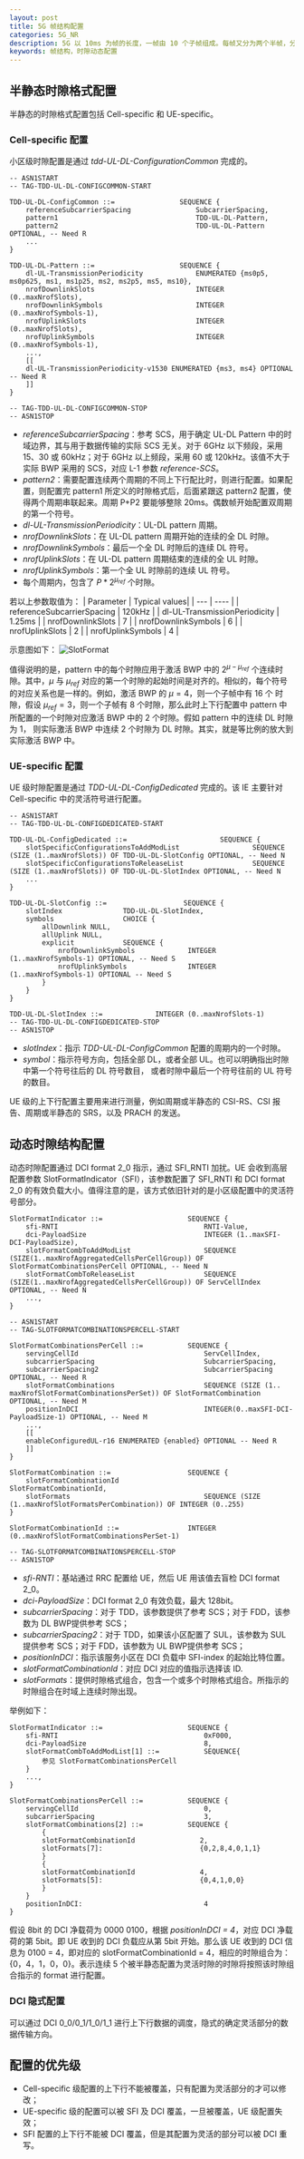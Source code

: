 ```yaml
---
layout: post
title: 5G 帧结构配置
categories: 5G_NR
description: 5G 以 10ms 为帧的长度，一帧由 10 个子帧组成。每帧又分为两个半帧，分别编号 0~4 和 5~9。每个子帧是由一个或多个时隙构成的，每个时隙根据 CP 的长度不同，包含 14 或 12 个符号。时隙中的符号可以配置为下行（D）、灵活（F）、上行符号（U）。5G 的帧结构配置也就是时隙的动态配置，是通过半静态和动态两种方式共同完成的。
keywords: 帧结构，时隙动态配置
---
```

## 半静态时隙格式配置

半静态的时隙格式配置包括 Cell-specific 和 UE-specific。

### Cell-specific 配置

小区级时隙配置是通过 *tdd-UL-DL-ConfigurationCommon* 完成的。

```
-- ASN1START
-- TAG-TDD-UL-DL-CONFIGCOMMON-START

TDD-UL-DL-ConfigCommon ::=                SEQUENCE {
    referenceSubcarrierSpacing                SubcarrierSpacing,
    pattern1                                  TDD-UL-DL-Pattern,
    pattern2                                  TDD-UL-DL-Pattern OPTIONAL, -- Need R
    ...
}

TDD-UL-DL-Pattern ::=                     SEQUENCE {
    dl-UL-TransmissionPeriodicity             ENUMERATED {ms0p5, ms0p625, ms1, ms1p25, ms2, ms2p5, ms5, ms10},
    nrofDownlinkSlots                         INTEGER (0..maxNrofSlots),
    nrofDownlinkSymbols                       INTEGER (0..maxNrofSymbols-1),
    nrofUplinkSlots                           INTEGER (0..maxNrofSlots),
    nrofUplinkSymbols                         INTEGER (0..maxNrofSymbols-1),
    ...,
    [[
    dl-UL-TransmissionPeriodicity-v1530 ENUMERATED {ms3, ms4} OPTIONAL -- Need R
    ]]
}

-- TAG-TDD-UL-DL-CONFIGCOMMON-STOP
-- ASN1STOP
```

- *referenceSubcarrierSpacing*：参考 SCS，用于确定 UL-DL Pattern 中的时域边界，其与用于数据传输的实际 SCS 无关。对于 6GHz 以下频段，采用 15、30 或 60kHz；对于 6GHz 以上频段，采用 60 或 120kHz。该值不大于实际 BWP 采用的 SCS，对应 L-1 参数 *reference-SCS*。
- *pattern2*：需要配置连续两个周期的不同上下行配比时，则进行配置。如果配置，则配置完 pattern1 所定义的时隙格式后，后面紧跟这 pattern2 配置，使得两个周期串联起来。周期 P+P2 要能够整除 20ms。偶数帧开始配置双周期的第一个符号。
- *dl-UL-TransmissionPeriodicity*：UL-DL pattern 周期。
- *nrofDownlinkSlots*：在 UL-DL pattern 周期开始的连续的全 DL 时隙。
- *nrofDownlinkSymbols*：最后一个全 DL 时隙后的连续 DL 符号。
- *nrofUplinkSlots*：在 UL-DL pattern 周期结束的连续的全 UL 时隙。
- *nrofUplinkSymbols*：第一个全 UL 时隙前的连续 UL 符号。
- 每个周期内，包含了 $P*2^{\mu_{ref}}$ 个时隙。

若以上参数取值为：
| Parameter | Typical values|
| --- | ---- |
| referenceSubcarrierSpacing | 120kHz |
| dl-UL-TransmissionPeriodicity | 1.25ms |
| nrofDownlinkSlots | 7 |
| nrofDownlinkSymbols | 6 |
| nrofUplinkSlots | 2 |
| nrofUplinkSymbols | 4 |

示意图如下：
![SlotFormat](/images/5G_NR/SlotFormat.png)

值得说明的是，pattern 中的每个时隙应用于激活 BWP 中的 $2^{\mu-\mu_{ref}}$ 个连续时隙。其中，$\mu$ 与 $\mu_{ref}$ 对应的第一个时隙的起始时间是对齐的。相似的，每个符号的对应关系也是一样的。例如，激活 BWP 的 $\mu=4$，则一个子帧中有 16 个 时隙，假设 $\mu_{ref}=3$，则一个子帧有 8 个时隙，那么此时上下行配置中 pattern 中所配置的一个时隙对应激活 BWP 中的 2 个时隙。假如 pattern 中的连续 DL 时隙为 1， 则实际激活 BWP 中连续 2 个时隙为 DL 时隙。其实，就是等比例的放大到实际激活 BWP 中。

### UE-specific 配置

UE 级时隙配置是通过 *TDD-UL-DL-ConfigDedicated* 完成的。该 IE 主要针对 Cell-specific 中的灵活符号进行配置。

```
-- ASN1START
-- TAG-TDD-UL-DL-CONFIGDEDICATED-START

TDD-UL-DL-ConfigDedicated ::=                       SEQUENCE {
    slotSpecificConfigurationsToAddModList                  SEQUENCE (SIZE (1..maxNrofSlots)) OF TDD-UL-DL-SlotConfig OPTIONAL, -- Need N
    slotSpecificConfigurationsToReleaseList                 SEQUENCE (SIZE (1..maxNrofSlots)) OF TDD-UL-DL-SlotIndex OPTIONAL, -- Need N
    ...
}

TDD-UL-DL-SlotConfig ::=                   SEQUENCE {
    slotIndex               TDD-UL-DL-SlotIndex,
    symbols                 CHOICE {
        allDownlink NULL,
        allUplink NULL,
        explicit            SEQUENCE {
            nrofDownlinkSymbols             INTEGER (1..maxNrofSymbols-1) OPTIONAL, -- Need S
            nrofUplinkSymbols               INTEGER (1..maxNrofSymbols-1) OPTIONAL -- Need S
        }
    }
}

TDD-UL-DL-SlotIndex ::=             INTEGER (0..maxNrofSlots-1)
-- TAG-TDD-UL-DL-CONFIGDEDICATED-STOP
-- ASN1STOP
```
- *slotIndex*：指示 *TDD-UL-DL-ConfigCommon* 配置的周期内的一个时隙。
- *symbol*：指示符号方向，包括全部 DL，或者全部 UL。也可以明确指出时隙中第一个符号往后的 DL 符号数目， 或者时隙中最后一个符号往前的 UL 符号的数目。

UE 级的上下行配置主要用来进行测量，例如周期或半静态的 CSI-RS、CSI 报告、周期或半静态的 SRS，以及 PRACH 的发送。

## 动态时隙结构配置

动态时隙配置通过 DCI format 2_0 指示，通过 SFI_RNTI 加扰。UE 会收到高层配置参数 SlotFormatIndicator（SFI），该参数配置了 SFI_RNTI 和 DCI format 2_0 的有效负载大小。值得注意的是，该方式依旧针对的是小区级配置中的灵活符号部分。

```
SlotFormatIndicator ::=                     SEQUENCE {
    sfi-RNTI                                    RNTI-Value,
    dci-PayloadSize                             INTEGER (1..maxSFI-DCI-PayloadSize),
    slotFormatCombToAddModList                  SEQUENCE (SIZE(1..maxNrofAggregatedCellsPerCellGroup)) OF SlotFormatCombinationsPerCell OPTIONAL, -- Need N
    slotFormatCombToReleaseList                 SEQUENCE (SIZE(1..maxNrofAggregatedCellsPerCellGroup)) OF ServCellIndex OPTIONAL, -- Need N
    ...,
}
```
```
-- ASN1START
-- TAG-SLOTFORMATCOMBINATIONSPERCELL-START

SlotFormatCombinationsPerCell ::=           SEQUENCE {
    servingCellId                               ServCellIndex,
    subcarrierSpacing                           SubcarrierSpacing,
    subcarrierSpacing2                          SubcarrierSpacing OPTIONAL, -- Need R
    slotFormatCombinations                      SEQUENCE (SIZE (1.. maxNrofSlotFormatCombinationsPerSet)) OF SlotFormatCombination OPTIONAL, -- Need M
    positionInDCI                               INTEGER(0..maxSFI-DCI-PayloadSize-1) OPTIONAL, -- Need M
    ...,
    [[
    enableConfiguredUL-r16 ENUMERATED {enabled} OPTIONAL -- Need R
    ]]
}

SlotFormatCombination ::=                   SEQUENCE {
    slotFormatCombinationId                     SlotFormatCombinationId,
    slotFormats                                 SEQUENCE (SIZE (1..maxNrofSlotFormatsPerCombination)) OF INTEGER (0..255)
}

SlotFormatCombinationId ::=                 INTEGER (0..maxNrofSlotFormatCombinationsPerSet-1)

-- TAG-SLOTFORMATCOMBINATIONSPERCELL-STOP
-- ASN1STOP
```
- *sfi-RNTI*：基站通过 RRC 配置给 UE，然后 UE 用该值去盲检 DCI format 2_0。
- *dci-PayloadSize*：DCI format 2_0 有效负载，最大 128bit。
- *subcarrierSpacing*：对于 TDD，该参数提供了参考 SCS；对于 FDD，该参数为 DL BWP提供参考 SCS；
- *subcarrierSpacing2*：对于 TDD，如果该小区配置了 SUL，该参数为 SUL 提供参考 SCS；对于 FDD，该参数为 UL BWP提供参考 SCS；
- *positionInDCI*：指示该服务小区在 DCI 负载中 SFI-index 的起始比特位置。
- *slotFormatCombinationId*：对应 DCI 对应的值指示选择该 ID.
- *slotFormats*：提供时隙格式组合，包含一个或多个时隙格式组合。所指示的时隙组合在时域上连续时隙出现。

举例如下：

```
SlotFormatIndicator ::=                     SEQUENCE {
    sfi-RNTI                                    0xF000,
    dci-PayloadSize                             8,
    slotFormatCombToAddModList[1] ::=           SEQUENCE{
        参见 SlotFormatCombinationsPerCell
    }
    ...,
}

SlotFormatCombinationsPerCell ::=           SEQUENCE {
    servingCellId                               0,
    subcarrierSpacing                           3,
    slotFormatCombinations[2] ::=           SEQUENCE {
        {
        slotFormatCombinationId                2,
        slotFormats[7]:                        {0,2,8,4,0,1,1}
        }
        {
        slotFormatCombinationId                4,
        slotFormats[5]:                        {0,4,1,0,0}
        }
    }
    positionInDCI:                              4
}
```
假设 8bit 的 DCI 净载荷为 0000 0100，根据 *positionInDCI = 4*，对应 DCI 净载荷的第 5bit。即 UE 收到的 DCI 负载应从第 5bit 开始。那么该 UE 收到的 DCI 信息为 0100 = 4，即对应的 slotFormatCombinationId = 4，相应的时隙组合为：{0，4，1，0，0}。表示连续 5 个被半静态配置为灵活时隙的时隙将按照该时隙组合指示的 format 进行配置。

### DCI 隐式配置

可以通过 DCI 0_0/0_1/1_0/1_1 进行上下行数据的调度，隐式的确定灵活部分的数据传输方向。

## 配置的优先级
- Cell-specific 级配置的上下行不能被覆盖，只有配置为灵活部分的才可以修改；
- UE-specific 级的配置可以被 SFI 及 DCI 覆盖，一旦被覆盖，UE 级配置失效；
- SFI 配置的上下行不能被 DCI 覆盖，但是其配置为灵活的部分可以被 DCI 重写。